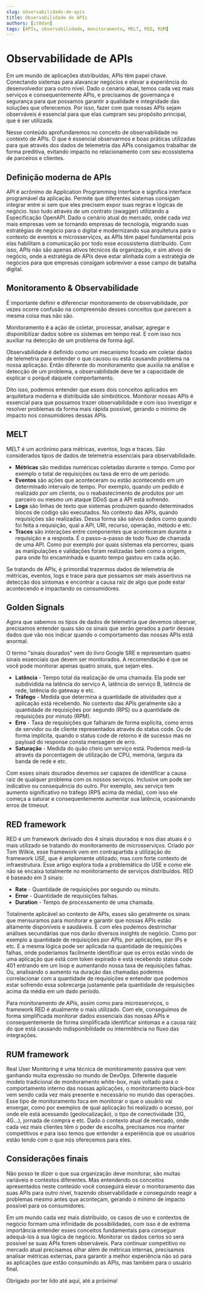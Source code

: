 ```yaml
---
slug: observabilidade-de-apis
title: Observabilidade de APIs
authors: [it0dan]
tags: [APIs, observabilidade, monitoramento, MELT, RED, RUM]
---
```


# Observabilidade de APIs

Em um mundo de aplicações distribuídas, APIs têm papel chave. Conectando sistemas para alavancar negócios e elevar a experiência do desenvolvedor para outro nível. Dado o cenário atual, temos cada vez mais serviços e consequentemente APIs, e precisamos de governança e segurança para que possamos garantir a qualidade e integridade das soluções que oferecemos. Por isso, fazer com que nossas APIs sejam observáveis é essencial para que elas cumpram seu propósito principal, que é ser utilizada.

Nesse conteúdo aprofundaremos no conceito de observabilidade no contexto de APIs. O que é essencial observarmos e boas práticas utilizadas para que através dos dados de telemetria das APIs consigamos trabalhar de forma preditiva, evitando impacto no relacionamento com seu ecossistema de parceiros e clientes.

## Definição moderna de APIs

API é acrônimo de Application Programming Interface e significa interface programável da aplicação. Permite que diferentes sistemas consigam integrar entre si sem que eles precisem expor suas regras e lógicas de negócio. Isso tudo através de um contrato (swagger) utilizando a Especificação OpenAPI. Dado o cenário atual do mercado, onde cada vez mais empresas vem se tornando empresas de tecnologia, migrando suas estratégias de negócio para o digital e modernizando sua arquitetura para o contexto de eventos e microsserviços, as APIs têm papel fundamental pois elas habilitam a comunicação por todo esse ecossistema distribuído. Com isso, APIs não são apenas ativos técnicos da organização, e sim ativos de negócio, onde a estratégia de APIs deve estar alinhada com a estratégia de negócios para que empresas consigam sobreviver a esse campo de batalha digital.

## Monitoramento & Observabilidade

É importante definir e diferenciar monitoramento de observabilidade, por vezes ocorre confusão na compreensão desses conceitos que parecem a mesma coisa mas não são.

Monitoramento é a ação de coletar, processar, analisar, agregar e disponibilizar dados sobre os sistemas em tempo real. E com isso nos auxiliar na detecção de um problema de forma ágil.

Observabilidade é definido como um mecanismo focado em coletar dados de telemetria para entender o que causou ou está causando problema na nossa aplicação. Então diferente do monitoramento que auxilia na análise e detecção de um problema, a observabilidade deve ter a capacidade de explicar o porquê daquele comportamento.

Dito isso, podemos entender que esses dois conceitos aplicados em arquitetura moderna e distribuída são simbióticos. Monitorar nossas APIs é essencial para que possamos trazer observabilidade e com isso investigar e resolver problemas da forma mais rápida possível, gerando o mínimo de impacto nos consumidores dessas APIs.

## MELT

MELT é um acrônimo para métricas, eventos, logs e traces. São considerados tipos de dados de telemetria essenciais para observabilidade.

- **Métricas** são medidas numéricas coletadas durante o tempo. Como por exemplo o total de requisições ou taxa de erro de um período.
- **Eventos** são ações que aconteceram ou estão acontecendo em um determinado intervalo de tempo. Por exemplo, quando um pedido é realizado por um cliente, ou o reabastecimento de produtos por um parceiro ou mesmo um ataque DDoS que a API está sofrendo.
- **Logs** são linhas de texto que sistemas produzem quando determinados blocos de código são executados. No contexto das APIs, quando requisições são realizadas. Dessa forma são salvos dados como quando foi feita a requisição, qual a API, URI, recurso, operação, método e etc.
- **Traces** são interações entre componentes que aconteceram durante a requisição e a resposta. É o passo-a-passo de todo fluxo de chamada de uma API. Como por exemplo por quais sistemas ela percorreu, quais as manipulações e validações foram realizadas bem como a origem, para onde foi encaminhada e quanto tempo gastou em cada ação.

Se tratando de APIs, é primordial trazermos dados de telemetria de métricas, eventos, logs e trace para que possamos ser mais assertivos na detecção dos sintomas e encontrar a causa raiz de algo que pode estar acontecendo e impactando os consumidores.

## Golden Signals

Agora que sabemos os tipos de dados de telemetria que devemos observar, precisamos entender quais são os sinais que serão gerados a partir desses dados que vão nos indicar quando o comportamento das nossas APIs está anormal.

O termo "sinais dourados" vem do livro Google SRE e representam quatro sinais essenciais que devem ser monitorados. A recomendação é que se você pode monitorar apenas quatro sinais, que sejam eles.

- **Latência** - Tempo total da realização de uma chamada. Ela pode ser subdividida na latência do serviço A, latência do serviço B, latência de rede, latência do gateway e etc.
- **Tráfego** - Medida que determina a quantidade de atividades que a aplicação está recebendo. No contexto das APIs geralmente são a quantidade de requisições por segundo (RPS) ou a quantidade de requisições por minuto (RPM).
- **Erro** - Taxa de requisições que falharam de forma explícita, como erros de servidor ou de cliente representados através do status code. Ou de forma implícita, quando o status code de retorno é de sucesso mas no payload do response consta mensagem de erro.
- **Saturação** - Medida do quão cheio um serviço está. Podemos medi-la através da porcentagem de utilização de CPU, memória, largura da banda de rede e etc.

Com esses sinais dourados devemos ser capazes de identificar a causa raíz de qualquer problema com os nossos serviços. Inclusive um pode ser indicativo ou consequência do outro. Por exemplo, seu serviço tem aumento significativo no tráfego (RPS acima da média), com isso ele começa a saturar e consequentemente aumentar sua latência, ocasionando erros de timeout.

## RED framework

RED é um framework derivado dos 4 sinais dourados e nos dias atuais é o mais utilizado se tratando do monitoramento de microsserviços. Criado por Tom Wilkie, esse framework vem em contrapartida a utilização do framework USE, que é amplamente utilizado, mas com forte contexto de infraestrutura. Esse artigo explora toda a problemática do USE e como ele não se encaixa totalmente no monitoramento de serviços distribuídos. RED é baseado em 3 sinais:

- **Rate** - Quantidade de requisições por segundo ou minuto.
- **Error** - Quantidade de requisições falhas.
- **Duration** - Tempo de processamento de uma chamada.

Totalmente aplicável ao contexto de APIs, esses são geralmente os sinais que mensuramos para monitorar e garantir que nossas APIs estão altamente disponíveis e saudáveis. E com eles podemos destrinchar análises secundárias que nos darão diversos insights de negócio. Como por exemplo a quantidade de requisições por APIs, por aplicações, por IPs e etc. E a mesma lógica pode ser aplicada na quantidade de requisições falhas, onde poderíamos facilmente identificar que os erros estão vindo de uma aplicação que está com token expirado e está recebendo status code 401 entrando em um loop e aumentando nossa taxa de requisições falhas. Ou, analisando o aumento na duração das chamadas podemos correlacionar com a quantidade de requisições e entender que podemos estar sofrendo essa sobrecarga justamente pela quantidade de requisições acima da média em um dado período.

Para monitoramento de APIs, assim como para microsserviços, o framework RED é atualmente o mais utilizado. Com ele, conseguimos de forma simplificada monitorar dados essenciais das nossas APIs e consequentemente de forma simplificada identificar sintomas e a causa raíz do que está causando indisponibilidade ou intermitência no fluxo das integrações.

## RUM framework

Real User Monitoring é uma técnica de monitoramento passiva que vem ganhando muita expressão no mundo de DevOps. Diferente daquele modelo tradicional de monitoramento white-box, mais voltado para o comportamento interno das nossas aplicações, o monitoramento black-box vem sendo cada vez mais presente e necessário no mundo das operações. Esse tipo de monitoramento foca em monitorar o que o usuário vai enxergar, como por exemplos de qual aplicação foi realizado o acesso, por onde ele está acessando (geolocalização), o tipo de conectividade (3G, 4G…), jornada de compra e etc. Dado o contexto atual de mercado, onde cada vez mais clientes têm o poder de escolha, precisamos nos manter competitivos e para isso temos que entender a experiência que os usuários estão tendo com o que nós oferecemos para eles.

## Considerações finais

Não posso te dizer o que sua organização deve monitorar, são muitas variáveis e contextos diferentes. Mas entendendo os conceitos apresentados neste conteúdo você conseguirá elevar o monitoramento das suas APIs para outro nível, trazendo observabilidade e conseguindo reagir a problemas mesmo antes que aconteçam, gerando o mínimo de impacto possível para os consumidores.

Em um mundo cada vez mais distribuído, os casos de uso e contextos de negócio formam uma infinidade de possibilidades, com isso é de extrema importância entender esses conceitos fundamentais para conseguir adequá-los à sua lógica de negócio. Monitorar os dados certos só será possível se suas APIs forem observáveis. Para continuar competitivo no mercado atual precisamos olhar além de métricas internas, precisamos analisar métricas externas, para garantir a melhor experiência não só para as aplicações que estão consumindo as APIs, mas também para o usuário final.

Obrigado por ter lido até aqui, até a próxima!
